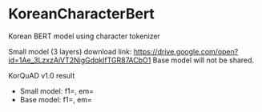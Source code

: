 # KoreanCharacterBert
Korean BERT model using character tokenizer

Small model (3 layers) download link: https://drive.google.com/open?id=1Ae_3LzxzAiVT2NigGdqklfTGR87ACbO1
Base model will not be shared.

KorQuAD v1.0 result
- Small model: f1=, em=
- Base model: f1=, em=

